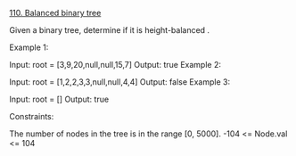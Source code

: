 [110. Balanced binary tree](https://leetcode.com/problems/balanced-binary-tree/description/)

Given a binary tree, determine if it is
height-balanced
.

Example 1:

Input: root = [3,9,20,null,null,15,7]
Output: true
Example 2:

Input: root = [1,2,2,3,3,null,null,4,4]
Output: false
Example 3:

Input: root = []
Output: true

Constraints:

The number of nodes in the tree is in the range [0, 5000].
-104 <= Node.val <= 104